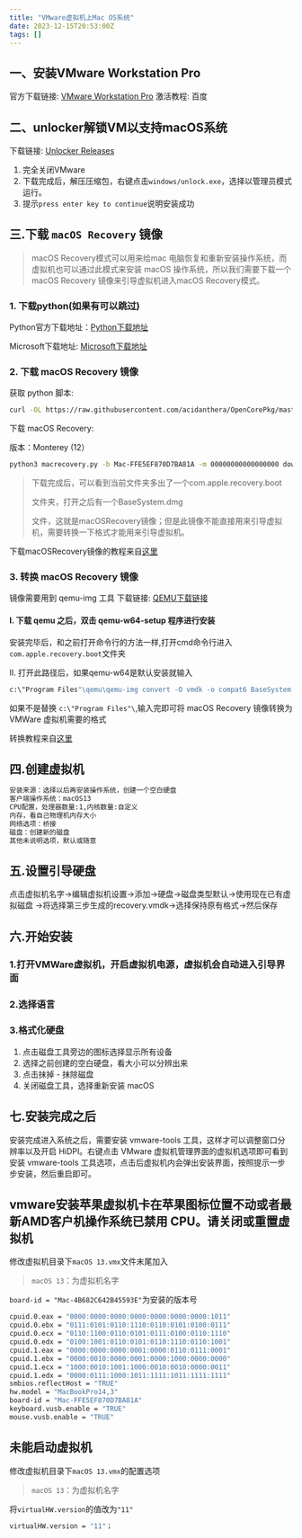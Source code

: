 ```yaml
---
title: "VMware虚拟机上Mac OS系统"
date: 2023-12-15T20:53:00Z
tags: []
---
```


## 一、安装VMware Workstation Pro

官方下载链接: [VMware Workstation Pro](https://www.vmware.com/cn/products/workstation-pro/workstation-pro-evaluation.html)
激活教程: 百度

## 二、unlocker解锁VM以支持macOS系统

下载链接: [Unlocker Releases](https://github.com/DrDonk/unlocker/releases)

1. 完全关闭VMware
2. 下载完成后，解压压缩包，右键点击`windows/unlock.exe`，选择以管理员模式运行。
3. 提示`press enter key to continue`说明安装成功

## 三.下载 `macOS Recovery` 镜像

> macOS Recovery模式可以用来给mac 电脑恢复和重新安装操作系统，而虚拟机也可以通过此模式来安装 macOS
> 操作系统，所以我们需要下载一个 macOS Recovery 镜像来引导虚拟机进入macOS Recovery模式。

### 1. 下载python(如果有可以跳过)

Python官方下载地址：[Python下载地址](https://www.python.org/downloads/)

Microsoft下载地址: [Microsoft下载地址](https://apps.microsoft.com/search?query=pyhon&hl=zh-cn&gl=CN)

### 2. 下载 macOS Recovery 镜像

获取 python 脚本:

```bash
curl -OL https://raw.githubusercontent.com/acidanthera/OpenCorePkg/master/Utilities/macrecovery/macrecovery.py
```

下载 macOS Recovery:

版本：Monterey (12）

```bash
python3 macrecovery.py -b Mac-FFE5EF870D7BA81A -m 00000000000000000 download
```

> 下载完成后，可以看到当前文件夹多出了一个com.apple.recovery.boot
>
> 文件夹，打开之后有一个BaseSystem.dmg
>
> 文件，这就是macOSRecovery镜像；但是此镜像不能直接用来引导虚拟机，需要转换一下格式才能用来引导虚拟机。

下载macOSRecovery镜像的教程来自[这里](https://dortania.github.io/OpenCore-Install-Guide/installer-guide/windows-install.html)

### 3. 转换 macOS Recovery 镜像

镜像需要用到 qemu-img 工具
下载链接: [QEMU下载链接](https://qemu.weilnetz.de/w64/)

#### Ⅰ. 下载 qemu 之后，双击 qemu-w64-setup 程序进行安装

安装完毕后，和之前打开命令行的方法一样,打开cmd命令行进入`com.apple.recovery.boot`文件夹

Ⅱ. 打开此路径后，如果qemu-w64是默认安装就输入

```bash
c:\"Program Files"\qemu\qemu-img convert -O vmdk -o compat6 BaseSystem.dmg recovery.vmdk
```

如果不是替换 `c:\"Program Files"\`,输入完即可将 macOS Recovery 镜像转换为 VMWare 虚拟机需要的格式

转换教程来自[这里](https://www.insanelymac.com/forum/topic/342603-guide-simple-steps-to-create-macos-installer-for-vmware-on-linux-or-windows/)

## 四.创建虚拟机

```bash
安装来源：选择以后再安装操作系统，创建一个空白硬盘
客户端操作系统：macOS13
CPU配置，处理器数量:1,内核数量:自定义
内存，看自己物理机内存大小
网络选项：桥接
磁盘：创建新的磁盘
其他未说明选项，默认或随意
```

## 五.设置引导硬盘

点击虚拟机名字->编辑虚拟机设置->添加->硬盘->磁盘类型默认->使用现在已有虚拟磁盘 ->将选择第三步生成的recovery.vmdk->选择保持原有格式->然后保存

## 六.开始安装

### 1.打开VMWare虚拟机，开启虚拟机电源，虚拟机会自动进入引导界面

### 2.选择语言

### 3.格式化硬盘

1. 点击磁盘工具旁边的图标选择显示所有设备
2. 选择之前创建的空白硬盘，看大小可以分辨出来
3. 点击抹掉 - 抹除磁盘
4. 关闭磁盘工具，选择重新安装 macOS ‍

## 七.安装完成之后

安装完成进入系统之后，需要安装 vmware-tools 工具，这样才可以调整窗口分辨率以及开启 HiDPI。右键点击 VMware 虚拟机管理界面的虚拟机选项即可看到  安装 vmware-tools 工具选项，点击后虚拟机内会弹出安装界面，按照提示一步步安装，然后重启即可。

## vmware安装苹果虚拟机卡在苹果图标位置不动或者最新AMD客户机操作系统已禁用 CPU。请关闭或重置虚拟机

修改虚拟机目录下`macOS 13.vmx`文件末尾加入

> `macOS 13`：为虚拟机名字

`board-id = "Mac-4B682C642B45593E"`为安装的版本号

```bash
cpuid.0.eax = "0000:0000:0000:0000:0000:0000:0000:1011"
cpuid.0.ebx = "0111:0101:0110:1110:0110:0101:0100:0111"
cpuid.0.ecx = "0110:1100:0110:0101:0111:0100:0110:1110"
cpuid.0.edx = "0100:1001:0110:0101:0110:1110:0110:1001"
cpuid.1.eax = "0000:0000:0000:0001:0000:0110:0111:0001"
cpuid.1.ebx = "0000:0010:0000:0001:0000:1000:0000:0000"
cpuid.1.ecx = "1000:0010:1001:1000:0010:0010:0000:0011"
cpuid.1.edx = "0000:0111:1000:1011:1111:1011:1111:1111"
smbios.reflectHost = "TRUE"
hw.model = "MacBookPro14,3"
board-id = "Mac-FFE5EF870D7BA81A"
keyboard.vusb.enable = "TRUE"
mouse.vusb.enable = "TRUE"
```

## 未能启动虚拟机

修改虚拟机目录下`macOS 13.vmx`的配置选项

> `macOS 13`：为虚拟机名字

将`virtualHW.version`的值改为`"11"`

```bash
virtualHW.version = "11"；
```
